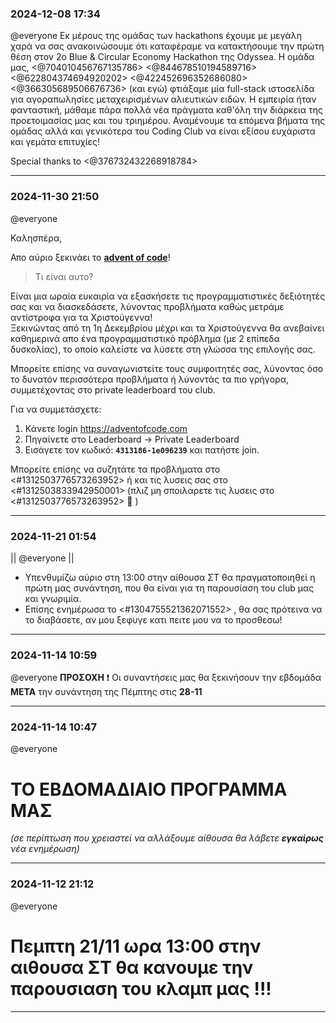 ### 2024-12-08 17:34


@everyone  Εκ μέρους της ομάδας των hackathons έχουμε με μεγάλη χαρά να σας ανακοινώσουμε ότι καταφέραμε να κατακτήσουμε την πρώτη θέση στον 2ο Blue & Circular Economy Hackathon της Οdyssea. Η ομάδα μας, <@704010456767135786> <@844678510194589716> <@622804374694920202> <@422452696352686080> <@366305689506676736> (και εγώ) φτιάξαμε μία full-stack ιστοσελίδα για αγοραπωλησίες μεταχειρισμένων αλιευτικών ειδών. Η εμπειρία ήταν φανταστική, μάθαμε πάρα πολλά νέα πράγματα καθ'όλη την διάρκεια της προετοιμασίας μας και του τριημέρου. Αναμένουμε τα επόμενα βήματα της ομάδας αλλά και γενικότερα του Coding Club να είναι εξίσου ευχάριστα και γεμάτα επιτυχίες!

Special thanks to <@376732432268918784>


---


### 2024-11-30 21:50


@everyone 

Καλησπέρα,

Απο αύριο ξεκινάει το __**[advent of code](https://adventofcode.com/)**__!

> Τι είναι αυτο?    

Είναι μια ωραία ευκαιρία να εξασκήσετε τις προγραμματιστικές δεξιότητές σας και να διασκεδάσετε, λύνοντας προβλήματα καθώς μετράμε αντίστροφα για τα Χριστούγεννα!  
Ξεκινώντας από τη 1η Δεκεμβρίου μέχρι και τα Χριστούγεννα θα ανεβαίνει καθημερινά απο ένα προγραμματιστικό πρόβλημα (με 2 επίπεδα δυσκολίας), το οποίο καλείστε να λύσετε στη γλώσσα της επιλογής σας.

Μπορείτε επίσης να συναγωνιστείτε τους συμφοιτητές σας, λύνοντας όσο το δυνατόν περισσότερα προβλήματα ή λύνοντάς τα πιο γρήγορα, συμμετέχοντας στο private leaderboard του club.  

Για να συμμετάσχετε:
1. Κάνετε login https://adventofcode.com
2. Πηγαίνετε στο Leaderboard -> Private Leaderboard
3. Εισάγετε τον κωδικό: **``4313186-1e096239``** και πατήστε join.

Μπορείτε επίσης να συζητάτε τα προβλήματα στο <#1312503776573263952> ή και τις λυσεις σας στο <#1312503833942950001> (πλιζ μη σποιλαρετε τις λυσεις στο <#1312503776573263952> 🥺 )


---


### 2024-11-21 01:54


|| @everyone ||
* Υπενθυμίζω αύριο στη 13:00 στην αίθουσα ΣΤ θα πραγματοποιηθεί η πρώτη μας συνάντηση, που θα είναι για τη παρουσίαση του club μας και γνωριμία.
* Επίσης ενημέρωσα το <#1304755521362071552> , θα σας πρότεινα να το διαβάσετε, αν μου ξεφυγε κατι πειτε μου να το προσθεσω!


---


### 2024-11-14 10:59


@everyone 
**ΠΡΟΣΟΧΗ** ❗ 
Οι συναντήσεις μας θα ξεκινήσουν την εβδομάδα __**ΜΕΤΑ**__ την συνάντηση της Πέμπτης στις __28-11__


---


### 2024-11-14 10:47


@everyone
# ΤΟ ΕΒΔΟΜΑΔΙΑΙΟ ΠΡΟΓΡΑΜΜΑ ΜΑΣ
_(σε περίπτωση που χρειαστεί να αλλάξουμε αίθουσα θα λάβετε __εγκαίρως__ νέα ενημέρωση)_


---


### 2024-11-12 21:12


@everyone 
# Πεμπτη 21/11 ωρα 13:00 στην αιθουσα ΣΤ θα κανουμε την παρουσιαση του κλαμπ μας !!!


---



